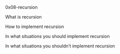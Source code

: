 0x08-recursion

What is recursion

How to implement recursion

In what situations you should implement recursion

In what situations you shouldn’t implement recursion
